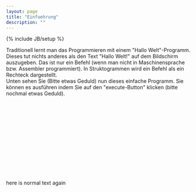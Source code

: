 ```yaml
---
layout: page
title: "Einfuehrung"
description: ""
---
```

{% include JB/setup %}

Traditionell lernt man das Programmieren mit einem "Hallo Welt"-Programm. Dieses tut nichts anderes als den Text "Hallo Welt!" auf dem Bildschirm auszugeben. Das ist nur ein Befehl (wenn man nicht in Maschinensprache bzw. Assembler programmiert). In Struktogrammen wird ein Befehl als ein Rechteck dargestellt. <br>
Unten sehen Sie (Bitte etwas Geduld) nun dieses einfache Programm. Sie k&ouml;nnen es ausführen indem Sie auf den "execute-Button" klicken (bitte nochmal etwas Geduld).

<OBJECT classid="clsid:8AD9C840-044E-11D1-B3E9-00805F499D93" WIDTH=400 HEIGHT=200  codebase="http://java.sun.com/products/plugin/1.3/jinstall-13-win32.cab#Version=1,3,0,0">
<PARAM NAME = CODE VALUE = "struktor.Struktor.class" >
<PARAM NAME = ARCHIVE VALUE = "struktor.jar" >
<PARAM NAME="type" VALUE="application/x-java-applet;version=1.3">
<PARAM NAME="scriptable" VALUE="false">
<PARAM NAME="Preset1" VALUE="asImage">
<PARAM NAME="enabExecute" VALUE="true">
<PARAM NAME="load" VALUE="hallowelt.str">
<COMMENT><EMBED type="application/x-java-applet;version=1.3"  CODE = "struktor.Struktor.class" archive="struktor.jar" WIDTH = 400 HEIGHT = 200  scriptable=false Preset1=asImage enabExecute=true load=hallowelt.str pluginspage="http://java.sun.com/products/plugin/1.3/plugin-install.html"><NOEMBED></COMMENT>
</NOEMBED></EMBED>
</OBJECT>

here is normal text again
